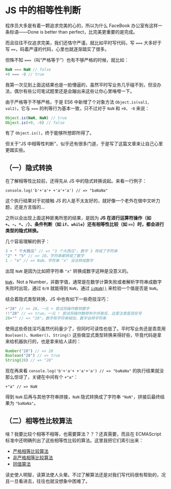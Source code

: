 # JS 中的相等性判断

程序员大多是有着一颗追求完美的心的，所以为什么 FaceBook 办公室有这样一条标语——Done is better than perfect，比完美更重要的是完成。

而且往往不仅追求完美，我们还恪守严谨。就比如平时写代码，写 `===` 大多好于写 `==`，码着严谨的代码，心里也就逐渐踏实了很多。

但殊不知 `===`（叫“严格等于”）也有不够严格的时候，就比如：

``` js
NaN === NaN // false
+0 === -0 // true
```

我第一次见到上面这结果也是一脸懵逼的，虽然平时写业务几乎碰不到，但没办法，偶尔有些公司笔试题里还是会蹦出来这些让你心里咯噔一下。

由于严格等于不够严格，于是 ES6 中新增了个对象方法 `Object.is(val1, val2)`，它与 `===` 的判等行为基本一致，只不过对于 `NaN` 和 `+0`、`-0` 来说：

``` js
Object.is(NaN, NaN) // true
Object.is(+0, -0) // false
```

有了 `Object.is()`，终于能够所想即所得了。

但关于“JS 中相等性判断”，似乎还有很多门道，于是写了这篇文章来让自己心里更踏实些。

## （一）隐式转换

在了解相等性比较前，还得先从 JS 中的隐式转换说起。来看一行例子：

`console.log('b'+'a'+ +'a'+'a') // => "baNaNa"`

这个执行结果对于初接触 JS 的人是不太友好的，就好像一个老外在做中文听力题，还是方言版的...

之所以会出现上面这种匪夷所思的结果，是因为 **JS 在进行运算符操作（如 `+`、`-`、`*`、`/`）、条件判断（如 `if`、`while`）还有相等性比较（如 `==`）时，都会进行类型的隐式转换。**

几个容易理解的例子：

``` js
3 + " 个大西瓜" // => "3 个大西瓜"。数字 3 转成了字符串
"2" * "5" // => 10。字符串都转成了数字
1 - "x" // => NaN。字符串 "x" 没法转成数字
```

出现 `NaN` 是因为比如把字符串 `"x"` 转换成数字这种是没意义的。

[`NaN`](https://developer.mozilla.org/en-US/docs/Glossary/NaN)，Not a Number，非数字值，通常是在数学计算失败或者解析字符串成数字失败时出现，通过 `0/0` 就能得到 `NaN`，通过 [`isNaN()`](https://developer.mozilla.org/en-US/docs/Web/JavaScript/Reference/Global_Objects/isNaN) 来检验一个值是否是 `NaN`。

结合着隐式类型转换，JS 中也有如下一些奇技淫巧：

``` js
+"28" // => 28。一元 + 尝试将操作数转数字
!!"28" // => true。一元 ! 尝试将操作数转布尔并取反，这里注意是双叹号
28+"" // => "28"。数字和字符串相加，数字会转字符串
```

使用这些奇技淫巧虽然代码量少了，但同时可读性也低了。平时写业务还是乖乖用 `Boolean()`、`Number()`、`String()` 这些做显式类型转换来得好些，毕竟代码是拿来给机器执行的，也是拿来给人读的：

``` js
Number("28") // => 28
Boolean("28") // => true
String(28) // => "28"
```

现在再来看 `console.log('b'+'a'+ +'a'+'a') // => "baNaNa"` 的执行结果就没那么惊讶了，关键在中间有个 `+"a"`：

`+"a" // => NaN`

得到 `NaN` 后再与其他字符串拼接，`NaN` 隐式转换成了字符串 `"NaN"`，拼接后最终结果为 `"baNaNa"`。

## （二）相等性比较算法

啥？我要比较个相等不相等，也需要算法？？？还真需要，而且在 ECMAScript 标准中还明确列出了这些相等性比较的算法。这里我把它们索引出来：

* [严格相等比较算法](https://262.ecma-international.org/5.1/#sec-11.9.6)
* [非严格相等比较算法](https://262.ecma-international.org/5.1/#sec-11.9.3)
* [同值算法](https://262.ecma-international.org/5.1/#sec-9.12)

读史使人明智，读算法使人头晕。不过了解算法还是对我们写代码很有帮助的，况且一旦看进去，往往也就没想象中困难了。